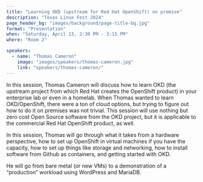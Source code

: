 ```yaml
---
title: "Learning OKD (upstream for Red Hat OpenShift) on premise"
description: "Texas Linux Fest 2024"
page_header_bg: "images/background/page-title-bg.jpg"
format: "Presentation"
when: "Saturday, April 13, 2:30 PM - 3:15 PM"
where: "Room 2"

speakers:
  - name: "Thomas Cameron"
    image: "images/speakers/thomas-cameron.jpg"
    link: "speakers/thomas-cameron/"
---
```


In this session, Thomas Cameron will discuss how to learn OKD (the upstream
project from which Red Hat creates the OpenShift product) in your enterprise
lab or even in a homelab. When Thomas wanted to learn OKD/OpenShift, there were
a ton of cloud options, but trying to figure out how to do it on premises was
not trivial. This session will use nothing but zero cost Open Source software
from the OKD project, but it is applicable to the commercial Red Hat OpenShift
product, as well.

In this session, Thomas will go through what it takes from a hardware
perspective, how to set up OpenShift in virtual machines if you have the
capacity, how to set up things like storage and networking, how to install
software from Github as containers, and getting started with OKD.

He will go from bare metal (or new VMs) to a demonstration of a “production”
workload using WordPress and MariaDB.
